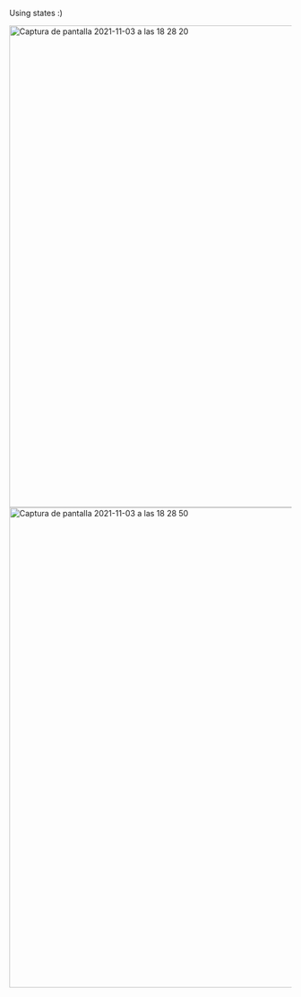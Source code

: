 Using states :)

<img width="860" alt="Captura de pantalla 2021-11-03 a las 18 28 20" src="https://user-images.githubusercontent.com/43842142/140158006-fe471dc6-98f1-4958-b4be-39fcad5016e2.png">

<img width="857" alt="Captura de pantalla 2021-11-03 a las 18 28 50" src="https://user-images.githubusercontent.com/43842142/140158097-be12f806-b224-4bbd-94db-0e41651768bd.png">

